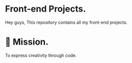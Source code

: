 # Front-end Projects.

Hey guys, This repository contains all my front-end projects.


# 🚀 Mission.
To express creativity through code.

